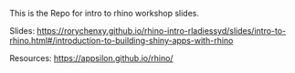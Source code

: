 This is the Repo for intro to rhino workshop slides.

Slides: https://rorychenxy.github.io/rhino-intro-rladiessyd/slides/intro-to-rhino.html#/introduction-to-building-shiny-apps-with-rhino

Resources: https://appsilon.github.io/rhino/
